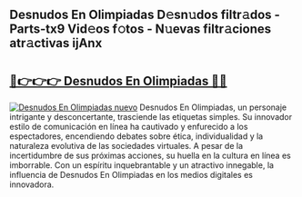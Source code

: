 ## Desnudos En Olimpiadas D𝚎sn𝚞dos filtr𝚊dos - Parts-tx9 Vid𝚎os f𝚘tos - N𝚞evas filtr𝚊ciones atr𝚊ctivas ijAnx

# <h2><a href="http://mbbxe2.tromn.icu/?c=Desnudos+En+Olimpiadas">🔗👉👉👉 Desnudos En Olimpiadas 🔗🔗</a></h2>

[![Desnudos En Olimpiadas nuevo](https://i.imgur.com/pEAQMta.gif)](http://mbbxe2.tromn.icu/?c=Desnudos+En+Olimpiadas)
Desnudos En Olimpiadas, un personaje intrigante y desconcertante, trasciende las etiquetas simples. Su innovador estilo de comunicación en línea ha cautivado y enfurecido a los espectadores, encendiendo debates sobre ética, individualidad y la naturaleza evolutiva de las sociedades virtuales. A pesar de la incertidumbre de sus próximas acciones, su huella en la cultura en línea es imborrable. Con un espíritu inquebrantable y un atractivo innegable, la influencia de Desnudos En Olimpiadas en los medios digitales es innovadora.
